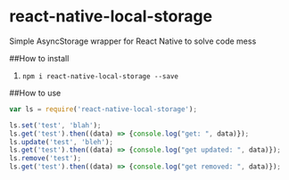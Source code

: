 # react-native-local-storage
Simple AsyncStorage wrapper for React Native to solve code mess

##How to install
1. `npm i react-native-local-storage --save`

##How to use
```Javascript
var ls = require('react-native-local-storage');

ls.set('test', 'blah');
ls.get('test').then((data) => {console.log("get: ", data)});
ls.update('test', 'bleh');
ls.get('test').then((data) => {console.log("get updated: ", data)});
ls.remove('test');
ls.get('test').then((data) => {console.log("get removed: ", data)});
```